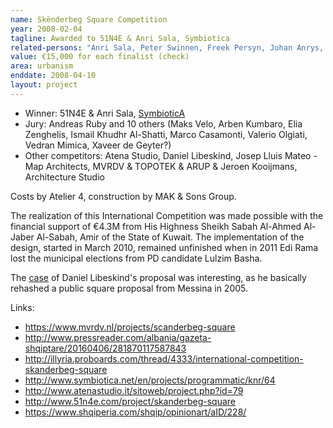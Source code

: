 ```yaml
---
name: Skënderbeg Square Competition
year: 2008-02-04
tagline: Awarded to 51N4E & Anri Sala, Symbiotica
related-persons: "Anri Sala, Peter Swinnen, Freek Persyn, Johan Anrys, Andreas Ruby, Alban Efthimi, Marin Biçoku, Maks Velo, Arben Kumbaro, Elia Zenghelis, Ismail Khudhr Al-Shatti, Marco Casamonti, Valerio Olgiati, Vedran Mimica, Xaveer de Geyter, MAK & Sons Group, Ulrike Bega, Edi Rama"
value: €15,000 for each finalist (check)
area: urbanism
enddate: 2008-04-10
layout: project
---
```

* Winner: 51N4E & Anri Sala, [SymbioticA](http://www.symbiotica.net/en/projects/programmatic/knr/64)
* Jury: Andreas Ruby and 10 others (Maks Velo, Arben Kumbaro, Elia Zenghelis, Ismail Khudhr Al-Shatti, Marco Casamonti, Valerio Olgiati, Vedran Mimica, Xaveer de Geyter?)
* Other competitors: Atena Studio, Daniel Libeskind, Josep Lluis Mateo - Map Architects, MVRDV & TOPOTEK & ARUP & Jeroen Kooijmans, Architecture Studio

Costs by Atelier 4, construction by MAK & Sons Group.

The realization of this International Competition was made possible with the financial support of €4.3M from His Highness Sheikh Sabah Al-Ahmed Al-Jaber Al-Sabah, Amir of the State of Kuwait. The implementation of the design, started in March 2010, remained unfinished when in 2011 Edi Rama lost the municipal elections from PD candidate Lulzim Basha.

The [case](https://sheshet.wordpress.com/2008/06/09/con-architects/) of Daniel Libeskind's proposal was interesting, as he basically rehashed a public square proposal from Messina in 2005.


Links:
* <https://www.mvrdv.nl/projects/scanderbeg-square>
* <http://www.pressreader.com/albania/gazeta-shqiptare/20160406/281870117587843>
* <http://illyria.proboards.com/thread/4333/international-competition-skanderbeg-square>
* <http://www.symbiotica.net/en/projects/programmatic/knr/64>
* <http://www.atenastudio.it/sitoweb/project.php?id=79>
* <http://www.51n4e.com/project/skanderbeg-square>
* <https://www.shqiperia.com/shqip/opinionart/aID/228/>
